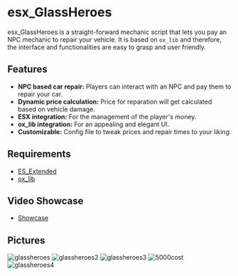 # esx_GlassHeroes
esx_GlassHeroes is a straight-forward mechanic script that lets you pay an NPC mechanic to repair your vehicle. It is based on `ox_lib` and therefore, the interface and functionalities are easy to grasp and user friendly.

## Features
- **NPC based car repair:** Players can interact with an NPC and pay them to repair your car.
- **Dynamic price calculation:** Price for reparation will get calculated based on vehicle damage.
- **ESX integration:** For the management of the player's money.
- **ox_lib integration:** For an appealing and elegant UI.
- **Customizable:** Config file to tweak prices and repair times to your liking.

## Requirements
- [ES_Extended](https://github.com/esx-framework/esx_core)
- [ox_lib](https://github.com/your-repo/ox_lib)

## Video Showcase
- [Showcase](https://youtu.be/6kqTGYbzOnA)

## Pictures
![glassheroes](https://github.com/user-attachments/assets/537a1659-f307-42da-af98-188f7f20d17a)
![glassheroes2](https://github.com/user-attachments/assets/3fe30335-e7ac-4872-9b26-ed0b977278bc)
![glassheroes3](https://github.com/user-attachments/assets/a50a942a-a245-4476-bc11-2acab8eac476)
![5000cost](https://github.com/user-attachments/assets/08accb71-8765-43b8-854e-8cf36f719620)
![glassheroes4](https://github.com/user-attachments/assets/fe10d28c-8aa3-4cf1-b3a8-16009b0b794e)
